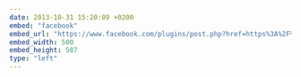 ```yaml
---
date: 2013-10-31 15:20:09 +0200
embed: "facebook"
embed_url: "https://www.facebook.com/plugins/post.php?href=https%3A%2F%2Fwww.facebook.com%2Fphoto.php%3Ffbid%3D10151845142814865%26set%3Da.10150382045299865.355740.580174864%26type%3D3&width=500"
embed_width: 500
embed_height: 587
type: "left"
---
```

